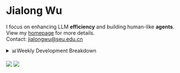 #  Jialong Wu

I focus on enhancing LLM **efficiency** and building human-like **agents**.<br>
View my [homepage](https://callanwu.github.io/) for more details. <br>
Contact: jialongwu@seu.edu.cn

<details><summary>📊Weekly Development Breakdown</summary>

<!--START_SECTION:waka-->

```txt
From: 24 February 2025 - To: 03 March 2025

Total Time: 4 hrs 46 mins

Python     4 hrs 2 mins    █████████████████████▒░░░   84.69 %
Other      32 mins         ███░░░░░░░░░░░░░░░░░░░░░░   11.38 %
Bash       6 mins          ▓░░░░░░░░░░░░░░░░░░░░░░░░   02.43 %
JSON       4 mins          ▒░░░░░░░░░░░░░░░░░░░░░░░░   01.49 %
Markdown   0 secs          ░░░░░░░░░░░░░░░░░░░░░░░░░   00.00 %
```

<!--END_SECTION:waka-->

[![wakatime](https://wakatime.com/badge/user/c6720b29-9431-4a60-bc9d-e1fb2b6bd65f.svg)](https://wakatime.com/@c6720b29-9431-4a60-bc9d-e1fb2b6bd65f)
</details>

[![](https://img.shields.io/badge/Google%20Scholar-4385FE.svg?&color=d6d6d6&style=flat-square&logo=google-scholar)](https://scholar.google.com/citations?user=6eg2m4YAAAAJ)
![](https://komarev.com/ghpvc/?username=callanwu)
